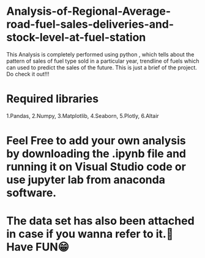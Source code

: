 # Analysis-of-Regional-Average-road-fuel-sales-deliveries-and-stock-level-at-fuel-station
This Analysis is completely performed using python , which tells about the pattern of sales of fuel type sold in a particular year, trendline of fuels which can used to predict the sales of the future. This is just a brief of the project. Do check it out!!!

# Required libraries
1.Pandas,
2.Numpy,
3.Matplotlib,
4.Seaborn,
5.Plotly,
6.Altair

# Feel Free to add your own analysis by downloading the .ipynb file and running it on Visual Studio code or use jupyter lab from anaconda software.
# The data set has also been attached in case if you wanna refer to it.🦾 Have FUN😁
